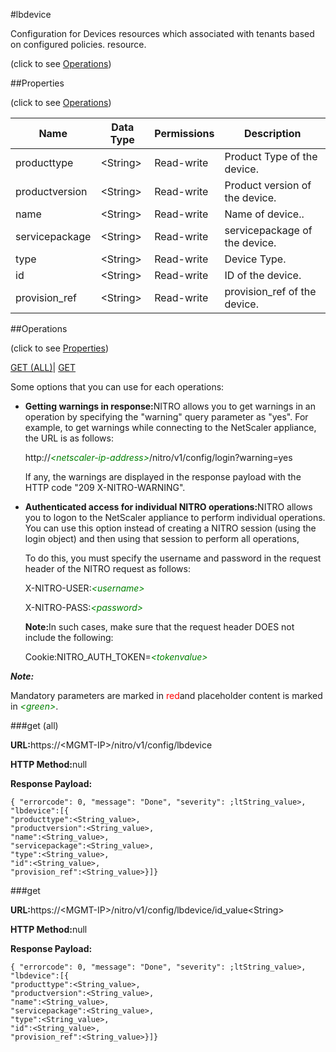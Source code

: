 #lbdevice



Configuration for Devices resources which associated with tenants based on configured policies. resource.

<span>(click to see [Operations](#operations))</span>



##Properties 

<span>(click to see [Operations](#operations))</span>





<table><thead><tr><th>Name</th><th>Data Type</th><th>Permissions</th><th>Description</th></tr></thead><tbody><tr><td>producttype</td><td>&lt;String></td><td>Read-write</td><td>Product Type of the device.</td></tr><tr><td>productversion</td><td>&lt;String></td><td>Read-write</td><td>Product version of the device.</td></tr><tr><td>name</td><td>&lt;String></td><td>Read-write</td><td>Name of device..</td></tr><tr><td>servicepackage</td><td>&lt;String></td><td>Read-write</td><td>servicepackage of the device.</td></tr><tr><td>type</td><td>&lt;String></td><td>Read-write</td><td>Device Type.</td></tr><tr><td>id</td><td>&lt;String></td><td>Read-write</td><td>ID of the device.</td></tr><tr><td>provision_ref</td><td>&lt;String></td><td>Read-write</td><td>provision_ref of the device.</td></tr></tbody></table>

##Operations 

<span>(click to see [Properties](#properties))</span>





[GET (ALL)](#get-all)| [GET](#get)





Some options that you can use for each operations:

<ul><li><p><b>Getting warnings in response:</b>NITRO allows you to get warnings in an operation by specifying the "warning" query parameter as "yes". For example, to get warnings while connecting to the NetScaler appliance, the URL is as follows:</p><p>http://<span style="color:green;font-style:italic;">&lt;netscaler-ip-address&gt;</span>/nitro/v1/config/login?warning=yes</p><p>If any, the warnings are displayed in the response payload with the HTTP code "209 X-NITRO-WARNING".</p></li><li><p><b>Authenticated access for individual NITRO operations:</b>NITRO allows you to logon to the NetScaler appliance to perform individual operations. You can use this option instead of creating a NITRO session (using the login object) and then using that session to perform all operations,</p><p>To do this, you must specify the username and password in the request header of the NITRO request as follows:</p><p>X-NITRO-USER:<span style="color:green;font-style:italic;">&lt;username&gt;</span></p><p>X-NITRO-PASS:<span style="color:green;font-style:italic;">&lt;password&gt;</span></p><p><b>Note:</b>In such cases, make sure that the request header DOES not include the following:</p><p>Cookie:NITRO_AUTH_TOKEN=<span style="color:green;font-style:italic;">&lt;tokenvalue&gt;</span></p></li></ul>







***Note:*** 

Mandatory parameters are marked in <span style="color:#FF0000;">red</span>and placeholder content is marked in <span style="color:green;font-style:italic">&lt;green&gt;</span>.



###get (all)







<b>URL:</b>https://&lt;MGMT-IP&gt;/nitro/v1/config/lbdevice

<b>HTTP Method:</b>null

<b>Response Payload: </b>
```
{ "errorcode": 0, "message": "Done", "severity": ;ltString_value>, "lbdevice":[{
"producttype":<String_value>,
"productversion":<String_value>,
"name":<String_value>,
"servicepackage":<String_value>,
"type":<String_value>,
"id":<String_value>,
"provision_ref":<String_value>}]}
```







###get







<b>URL:</b>https://&lt;MGMT-IP&gt;/nitro/v1/config/lbdevice/id_value&lt;String&gt;

<b>HTTP Method:</b>null

<b>Response Payload: </b>
```
{ "errorcode": 0, "message": "Done", "severity": ;ltString_value>, "lbdevice":[{
"producttype":<String_value>,
"productversion":<String_value>,
"name":<String_value>,
"servicepackage":<String_value>,
"type":<String_value>,
"id":<String_value>,
"provision_ref":<String_value>}]}
```







